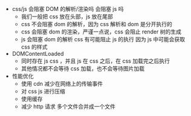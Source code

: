 - css/js 会阻塞 DOM 的解析/渲染吗 会阻塞 js 吗
  - 我们一般把 css 放在头部，js 放在尾部
  - css 不会阻塞 dom 的解析，因为 css 解析和 dom 是分开执行的
  - css 会阻塞 dom 的渲染，严谨一点说，css 会阻止 render 树的生成
  - js 会阻塞 dom 的解析 css 有可能阻止 js 的执行 因为 js 中可能会获取 css 的样式
- DOMContentLoaded
  - 同时存在 js css ，并且 js 在 css 之后，在 css 加载完之后执行
  - 其他情况都不会等待 css 加载，也不会等待图片加载
- 性能优化
  - 使用 cdn 减少在网络上的传输事件
  - 对 css js 进行压缩
  - 使用缓存
  - 减少 http 请求 多个文件合并成一个文件
